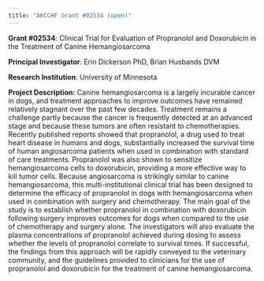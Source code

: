 ```yaml
---
title: "AKCCHF Grant #02534 (open)"
---
```

**Grant #02534**: Clinical Trial for Evaluation of Propranolol and Doxorubicin in the Treatment of Canine Hemangiosarcoma

**Principal Investigator**: Erin Dickerson PhD, Brian Husbands DVM

**Research Institution**: University of Minnesota

**Project Description:** Canine hemangiosarcoma is a largely incurable cancer in dogs, and treatment approaches to improve outcomes have remained relatively stagnant over the past few decades. Treatment remains a challenge partly because the cancer is frequently detected at an advanced stage and because these tumors are often resistant to chemotherapies. Recently published reports showed that propranolol, a drug used to treat heart disease in humans and dogs, substantially increased the survival time of human angiosarcoma patients when used in combination with standard of care treatments. Propranolol was also shown to sensitize hemangiosarcoma cells to doxorubicin, providing a more effective way to kill tumor cells. Because angiosarcoma is strikingly similar to canine hemangiosarcoma, this multi-institutional clinical trial has been designed to determine the efficacy of propranolol in dogs with hemangiosarcoma when used in combination with surgery and chemotherapy. The main goal of the study is to establish whether propranolol in combination with doxorubicin following surgery improves outcomes for dogs when compared to the use of chemotherapy and surgery alone. The investigators will also evaluate the plasma concentrations of propranolol achieved during dosing to assess whether the levels of propranolol correlate to survival times. If successful, the findings from this approach will be rapidly conveyed to the veterinary community, and the guidelines provided to clinicians for the use of propranolol and doxorubicin for the treatment of canine hemangiosarcoma.